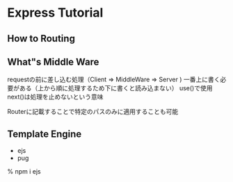 # Express Tutorial


## How to Routing


## What"s Middle Ware
requestの前に差し込む処理（Client => MiddleWare => Server )
一番上に書く必要がある（上から順に処理するため下に書くと読み込まない）
use()で使用
next()は処理を止めないという意味

Routerに記載することで特定のパスのみに適用することも可能

## Template Engine
- ejs
- pug

% npm i ejs
